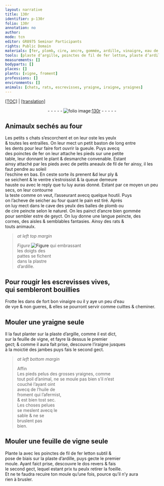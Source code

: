 ```yaml
---
layout: narrative
title: 130r
identifier: p-130r
folio: 130r
annotation: no
author:
mode: tcn
editor: GR8975 Seminar Participants
rights: Public Domain
materials: [fer, plomb, cire, ancre, gommée, ardille, vinaigre, eau de vye, argille, huile de froment, fil de fer letton]
tools: [plaste d’argille, poinctes de fil de fer letton, plaste d’ardille, moule]
measurements: []
bodyparts: []
places: []
plants: [vigne, froment]
professions: []
environments: []
animals: [chats, rats, escrevisses, yraigne, iraigne, yraignes]
---
```


 <p><a href="{{ site.baseurl }}/normalized/">[TOC]</a> | <a href="{{ site.baseurl }}/texts/p-130r_tl/" target="_blank">[translation]</a></p><div class="folio" align="center">- - - - - <a href="http://gallica.bnf.fr/ark:/12148/btv1b10500001g/f265.item.r=" target="_blank"><img src="https://cu-mkp.github.io/2017-workshop-edition/assets/photo-icon.png" alt="folio image: " style="display:inline-block; margin-bottom:-3px;"/>130r</a> - - - - - </div>  
  

## Animaulx sechés au four

 
Les petits <span class="del">s</span> <span class="al">chats</span> s’escorchent et on leur oste les yeulx<br/> & toutes les entrailles. On leur mect un petit baston de long entre<br/> les dents pour leur faire fort ouvrir la gueule. Puys avecq<br/> des poinctes de <span class="m">fer</span> on leur attache les pieds sur une petite<br/> table, leur donnant le plant & desmarche convenable. Estant<br/> ainsy attaché par les pieds <span class="add">avec de petits aneaulx de fil de <span class="m">fer</span> ainsy</span>, il les faut pendre au soleil<br/> l’eschine en bas. En ceste sorte ils prenent <span class="del">&d</span> leur ply &<br/> se seichent & le ventre s’estroissist & la queue demeure<br/> hauste <span class="add">ou avec le reply que tu luy auras donné</span>. Estant par ce moyen un peu secs, on leur contourne<br/> la teste co<span class="exp">mm</span>e on veut, l’asseura<span class="exp">n</span>t avecq quelque houtil. Puys<br/> on l’acheve de seicher au four quant le pain est tiré. Aprés<br/> on luy mect dans le cave des yeulx des balles de <span class="m">plomb</span> ou<br/> de <span class="m">cire</span> peincte selon le naturel. On les painct d’<span class="m">ancre</span> bien <span class="m">gommée</span><br/> pour sembler estre de geyct. On luy donne une langue peincte, des<br/> cornes, des aisles & semblables fantasies. Ainsy des <span class="al">rats</span> &<br/> touts animaulx.
 
> *at left top margin*
> 
> 
>   
> *Figure*
> <a href="https://drive.google.com/open?id=0B9-oNrvWdlO5cHVsNnNVQ1l5RnM" target="_blank"><img src="https://cu-mkp.github.io/GR8975-edition/assets/photo-icon.png" alt="Figure" style="display:inline-block; margin-bottom:-3px;"/></a>
 qui embrassant<br/> les doigts des<br/> pattes se fichent<br/> dans la plastre<br/> d’<span class="m">ardille</span>.
 
 
  

## Pour rougir les <span class="al">escrevisses</span> vives,<br/> qui sembleront bouillies

 
Frotte les dans de fort bon <span class="m">vinaigre</span> ou il y aye un peu d’<span class="m">eau<br/> de vye</span> & non gueres, & elles se pourront servir co<span class="exp">mm</span>e cuittes & cheminer.

 
  

## Mouler une <span class="al">yraigne</span> seule

 
Il la faut planter sur la <span class="tl">plaste d’<span class="m">argille</span></span>, co<span class="exp">mm</span>e il est dict,<br/> sur la feuille de <span class="pa">vigne</span>, et fayre là dessus le premier<br/> gect; & comme il aura fait prise, descouvre l’<span class="al">iraigne</span> jusques<br/> à la moictié des jambes puys fais le second gect.
 
> *at left bottom margin*
> 
> 
>   <span class="del">Affin</span><br/> Les pieds pelus des grosses <span class="al">yraignes</span>, co<span class="exp">mm</span>e<br/> tout poil d’animal, ne se moule pas bien s’il n’est<br/> couché l’ayant oint<br/> avecq de l’<span class="m">huile de<br/> <span class="pa">froment</span></span> qui l’afermist,<br/> & est bien tost sec.<br/> Les choses pelues<br/> se meslent avecq le<br/> sable & ne se<br/> bruslent pas<br/> bien.
 
 
  

## Mouler une feuille de <span class="pa">vigne</span> seule

 
Plante la avec les <span class="tl">poinctes de <span class="m">fil de <span class="del">fer</span> letton</span></span> subtil &<br/> pose de biais sur la <span class="tl">plaste d’<span class="m">ardille</span></span>, puys gecte le premier<br/> moule. Ayant faict prise, descouvre le <span class="del">dos</span> revers & fais<br/> le second gect, lequel estant prix tu peulx retirer la foeille.<br/> Et ne te faudra recuire ton <span class="tl">moule</span> qu’une fois, pource qu’il n’y aura<br/> rien à brusler.

 